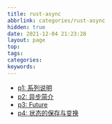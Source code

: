 ```yaml
---
title: rust-async
abbrlink: categories/rust-async
hidden: true
date: 2021-12-04 21:23:28
layout: page
top:
tags:
categories:
keywords:
---
```


- [p1: 系列说明](/posts/rust-async/p1)
- [p2: 异步简介](/posts/rust-async/p2)
- [p3: Future](/posts/rust-async/p3)
- [p4: 状态的保存与变换](/posts/rust-async/p4)
